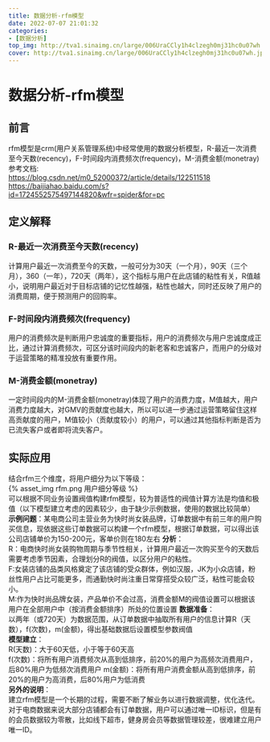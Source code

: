 ```yaml
---
title: 数据分析-rfm模型
date: 2022-07-07 21:01:32
categories:
- [数据分析]
top_img: http://tva1.sinaimg.cn/large/006UraCCly1h4clzegh0mj31hc0u07wh.jpg
cover: http://tva1.sinaimg.cn/large/006UraCCly1h4clzegh0mj31hc0u07wh.jpg
---
```


# 数据分析-rfm模型
## 前言
 rfm模型是crm(用户关系管理系统)中经常使用的数据分析模型，R-最近一次消费至今天数(recency)，F-时间段内消费频次(frequency)，M-消费金额(monetray)  
 参考文档:  
 https://blog.csdn.net/m0_52000372/article/details/122511518  
 https://baijiahao.baidu.com/s?id=1724552575497144820&wfr=spider&for=pc
## 定义解释
### R-最近一次消费至今天数(recency)
计算用户最近一次消费至今的天数，一般可分为30天（一个月），90天（三个月），360（一年），720天（两年），这个指标与用户在此店铺的粘性有关，R值越小，说明用户最近对于目标店铺的记忆性越强，粘性也越大，同时还反映了用户的消费周期，便于预测用户的回购率。
### F-时间段内消费频次(frequency)
用户的消费频次是判断用户忠诚度的重要指标，用户的消费频次与用户忠诚度成正比，通过计算消费频次，可区分该时间段内的新老客和忠诚客户，而用户的分级对于运营策略的精准投放有重要作用。
### M-消费金额(monetray)
一定时间段内的M-消费金额(monetray)体现了用户的消费力度，M值越大，用户消费力度越大，对GMV的贡献度也越大，所以可以进一步通过运营策略留住这样高贡献度的用户，M值较小（贡献度较小）的用户，可以通过其他指标判断是否为已流失客户或者即将流失客户。
## 实际应用
结合rfm三个维度，将用户细分为以下等级：  
{% asset_img rfm.png 用户细分等级 %}   
可以根据不同业务设置阀值构建rfm模型，较为普适性的阀值计算方法是均值和极值（以下模型建立考虑的因素较少，由于缺少示例数据，使用的数据比较简单）  
**示例问题**：某电商公司主营业务为快时尚女装品牌，订单数据中有前三年的用户购买信息，现依据这些订单数据可以构建一个rfm模型，根据订单数据，可以得出该公司店铺单价为150-200元，客单价则在180左右
**分析**：  
R：电商快时尚女装购物周期与季节性相关，计算用户最近一次购买至今的天数后需要考虑季节因素，合理划分R的阀值，以区分用户的粘性。  
F:女装店铺的品类风格奠定了该店铺的受众群体，例如汉服，JK为小众店铺，粉丝性用户占比可能更多，而通勤快时尚注重日常穿搭受众较广泛，粘性可能会较小。  
M:作为快时尚品牌女装，产品单价不会过高，消费金额M的阀值设置可以根据该用户在全部用户中（按消费金额排序）所处的位置设置
**数据准备**：  
以两年（或720天）为数据范围，从订单数据中抽取所有用户的信息计算R（天数），f(次数)，m(金额)，得出基础数据后设置模型参数阀值  
**模型建立**：  
R(天数)：大于60天低，小于等于60天高  
f(次数)：将所有用户消费频次从高到低排序，前20%的用户为高频次消费用户，后80%用户为低频次消费用户
m(金额)：将所有用户消费金额从高到低排序，前20%的用户为高消费，后80%用户为低消费  
**另外的说明**：  
建立rfm模型是一个长期的过程，需要不断了解业务以进行数据调整，优化迭代。对于电商数据来说大部分店铺都会有订单数据，用户可以通过唯一ID标识，但是有的会员数据较为零散，比如线下超市，健身房会员等数据管理较差，很难建立用户唯一ID。








